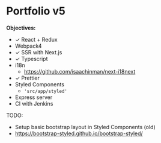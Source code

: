 # Portfolio v5

**Objectives:**
- ✓ React + Redux
- Webpack4
- ✓ SSR with Next.js
- ✓ Typescript
- i18n
    - https://github.com/isaachinman/next-i18next
- ✓ Prettier
- Styled Components
    - ```'src/app/styled'```
- Express server
- CI with Jenkins

TODO:
- Setup basic bootstrap layout in Styled Components (old)
- https://bootstrap-styled.github.io/bootstrap-styled/